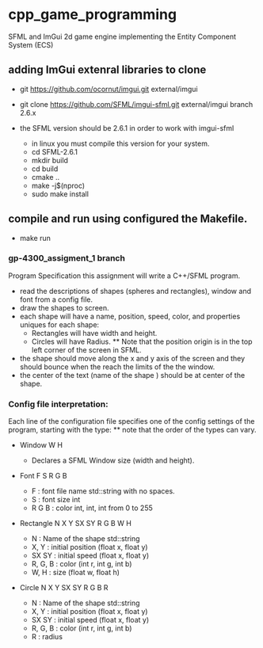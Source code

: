 # cpp_game_programming
SFML and ImGui 2d game engine implementing the Entity Component System (ECS)

## adding ImGui extenral libraries to clone
* git https://github.com/ocornut/imgui.git external/imgui
* git clone https://github.com/SFML/imgui-sfml.git external/imgui branch 2.6.x

* the SFML version should be 2.6.1 in order to work with imgui-sfml
    - in linux you must compile this version for your system.
    - cd SFML-2.6.1
    - mkdir build
    - cd build
    - cmake ..
    - make -j$(nproc)
    - sudo make install

## compile and run using configured the Makefile. 
* make run

### gp-4300_assigment_1 branch

Program Specification
this assignment will write a C++/SFML program.
* read the descriptions of shapes (spheres and rectangles), window and font from a config file.
* draw the shapes to screen.
* each shape will have a name, position, speed, color, and properties uniques for each shape:
    - Rectangles will have width and height.
    - Circles will have Radius.
    ** Note that the position origin is in the top left corner of the screen in SFML.
* the shape should move along the x and y axis of the screen and they should bounce
    when the reach the limits of the the window.
* the center of the text (name of the shape ) should be at center of the shape.
<!-- * the program must have implemented a ImGui interface with the following requirements:
    - List all shapes and select in a combo box.
    - the shape selected will populate the ui info so the ui can edit the values.
    - the ui requires a checkbox for toggling the visibility fo the shape (draw).
    - the ui requires a slider to scale the shape with a range form 0 to 4.
    - a slider for x velocity with a range from -8 to 8.
    - a slider for y velocity with a range from -8 to 8.
    - a color widget to change the color of the shape.
    - a text field to change the name of the shape. -->

### Config file interpretation:

Each line of the configuration file specifies one of the config settings of the program, starting with the type:
** note that the order of the types can vary.

* Window W H
    - Declares a SFML Window size (width and height).

* Font F S R G B 
    - F : font file name std::string with no spaces.
    - S : font size int
    - R G B : color int, int, int from 0 to 255 

* Rectangle N X Y SX SY R G B W H
    - N : Name of the shape std::string
    - X, Y : initial position (float x, float y)
    - SX SY : initial speed (float x, float y)
    - R, G, B : color (int r, int g, int b)
    - W, H : size (float w, float h)

* Circle N X Y SX SY R G B R 
    - N : Name of the shape std::string
    - X, Y : initial position (float x, float y)
    - SX SY : initial speed (float x, float y)
    - R, G, B : color (int r, int g, int b)
    - R : radius

